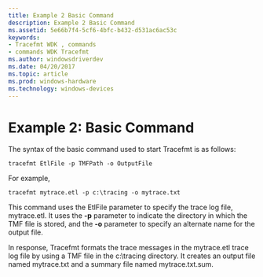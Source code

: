 ```yaml
---
title: Example 2 Basic Command
description: Example 2 Basic Command
ms.assetid: 5e66b7f4-5cf6-4bfc-b432-d531ac6ac53c
keywords:
- Tracefmt WDK , commands
- commands WDK Tracefmt
ms.author: windowsdriverdev
ms.date: 04/20/2017
ms.topic: article
ms.prod: windows-hardware
ms.technology: windows-devices
---
```


# Example 2: Basic Command

The syntax of the basic command used to start Tracefmt is as follows:

```
tracefmt EtlFile -p TMFPath -o OutputFile
```

For example,

```
tracefmt mytrace.etl -p c:\tracing -o mytrace.txt
```

This command uses the EtlFile parameter to specify the trace log file, mytrace.etl. It uses the **-p** parameter to indicate the directory in which the TMF file is stored, and the **-o** parameter to specify an alternate name for the output file.

In response, Tracefmt formats the trace messages in the mytrace.etl trace log file by using a TMF file in the c:\\tracing directory. It creates an output file named mytrace.txt and a summary file named mytrace.txt.sum.
